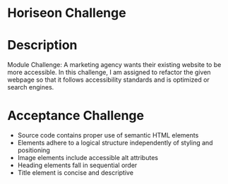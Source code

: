 # Horiseon Challenge
# Description
Module Challenge: A marketing agency wants their existing website to be more accessible. In this challenge, I am assigned to refactor the given webpage so that it follows accessibility standards and is optimized or search engines.
# Acceptance Challenge
- Source code contains proper use of semantic HTML elements
- Elements adhere to a logical structure independently of styling and positioning
- Image elements include accessible alt attributes
- Heading elements fall in sequential order
- Title element is concise and descriptive
